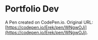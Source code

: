 # Portfolio Dev

A Pen created on CodePen.io. Original URL: [https://codepen.io/Erek/pen/WNgwOJj](https://codepen.io/Erek/pen/WNgwOJj).


